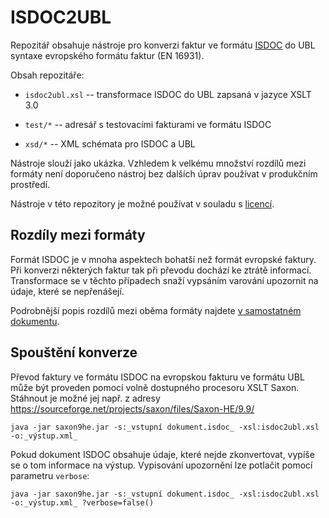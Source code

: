 # ISDOC2UBL

Repozitář obsahuje nástroje pro konverzi faktur ve formátu
[ISDOC](http://www.isdoc.cz/6.0.1/readme-cs.html) do UBL syntaxe
evropského formátu faktur (EN 16931).

Obsah repozitáře:

* `isdoc2ubl.xsl` -- transformace ISDOC do UBL zapsaná v jazyce
  XSLT 3.0

* `test/*` -- adresář s testovacími fakturami ve formátu ISDOC

* `xsd/*` -- XML schémata pro ISDOC a UBL

Nástroje slouží jako ukázka. Vzhledem k velkému množství rozdílů mezi formáty není doporučeno nástroj bez dalších úprav používat v produkčním prostředí.

Nástroje v této repozitory je možné používat v souladu s [licencí](LICENCE).

## Rozdíly mezi formáty

Formát ISDOC je v mnoha aspektech bohatší než formát evropské
faktury. Při konverzi některých faktur tak při převodu dochází ke
ztrátě informací. Transformace se v těchto případech snaží vypsáním
varování upozornit na údaje, které se nepřenášejí.

Podrobnější popis rozdílů mezi oběma formáty najdete [v samostatném dokumentu](ISDOCvsUBL.md).

## Spouštění konverze

Převod faktury ve formátu ISDOC na evropskou fakturu ve formátu UBL
může být proveden pomocí volně dostupného procesoru XSLT
Saxon. Stáhnout je možné jej např. z adresy
https://sourceforge.net/projects/saxon/files/Saxon-HE/9.9/

````
java -jar saxon9he.jar -s:_vstupní dokument.isdoc_ -xsl:isdoc2ubl.xsl -o:_výstup.xml_
````

Pokud dokument ISDOC obsahuje údaje, které nejde zkonvertovat, vypíše
se o tom informace na výstup. Vypisování upozornění lze potlačit
pomocí parametru `verbose`:

````
java -jar saxon9he.jar -s:_vstupní dokument.isdoc_ -xsl:isdoc2ubl.xsl -o:_výstup.xml_ ?verbose=false()
````



